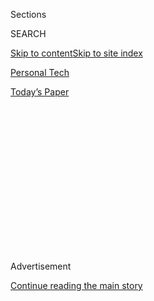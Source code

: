 <div id="app">

<div>

<div>

<div>

<div class="NYTAppHideMasthead css-1q2w90k e1suatyy0">

<div class="section css-ui9rw0 e1suatyy2">

<div class="css-eph4ug er09x8g0">

<div class="css-6n7j50">

</div>

<span class="css-1dv1kvn">Sections</span>

<div class="css-10488qs">

<span class="css-1dv1kvn">SEARCH</span>

</div>

[Skip to content](#site-content)[Skip to site index](#site-index)

</div>

<div id="masthead-section-label" class="css-1wr3we4 eaxe0e00">

[Personal
Tech](https://www.nytimes3xbfgragh.onion/section/technology/personaltech)

</div>

<div class="css-10698na e1huz5gh0">

</div>

</div>

<div id="masthead-bar-one" class="section hasLinks css-15hmgas e1csuq9d3">

<div class="css-uqyvli e1csuq9d0">

</div>

<div class="css-1uqjmks e1csuq9d1">

</div>

<div class="css-9e9ivx">

[](https://myaccount.nytimes3xbfgragh.onion/auth/login?response_type=cookie&client_id=vi)

</div>

<div class="css-1bvtpon e1csuq9d2">

[Today’s
Paper](https://www.nytimes3xbfgragh.onion/section/todayspaper)

</div>

</div>

</div>

</div>

<div data-aria-hidden="false">

<div id="site-content" data-role="main">

<div>

<div class="css-1aor85t" style="opacity:0.000000001;z-index:-1;visibility:hidden">

<div class="css-1hqnpie">

<div class="css-epjblv">

<span class="css-17xtcya">[Personal
Tech](/section/technology/personaltech)</span><span class="css-x15j1o">|</span><span class="css-fwqvlz">Limiting
Your Digital Footprints in a Surveillance
State</span>

</div>

<div class="css-k008qs">

<div class="css-1iwv8en">

<span class="css-18z7m18"></span>

<div>

</div>

</div>

<span class="css-1n6z4y">https://nyti.ms/2NwWY4N</span>

<div class="css-1705lsu">

<div class="css-4xjgmj">

<div class="css-4skfbu" data-role="toolbar" data-aria-label="Social Media Share buttons, Save button, and Comments Panel with current comment count" data-testid="share-tools">

  - 
  - 
  - 
  - 
    
    <div class="css-6n7j50">
    
    </div>

  - 
  - 

</div>

</div>

</div>

</div>

</div>

</div>

<div id="NYT_TOP_BANNER_REGION" class="css-13pd83m">

</div>

<div id="top-wrapper" class="css-1sy8kpn">

<div id="top-slug" class="css-l9onyx">

Advertisement

</div>

[Continue reading the main
story](#after-top)

<div class="ad top-wrapper" style="text-align:center;height:100%;display:block;min-height:250px">

<div id="top" class="place-ad" data-position="top" data-size-key="top">

</div>

</div>

<div id="after-top">

</div>

</div>

<div>

<div id="sponsor-wrapper" class="css-1hyfx7x">

<div id="sponsor-slug" class="css-19vbshk">

Supported by

</div>

[Continue reading the main
story](#after-sponsor)

<div id="sponsor" class="ad sponsor-wrapper" style="text-align:center;height:100%;display:block">

</div>

<div id="after-sponsor">

</div>

</div>

<div class="css-186x18t">

Tech We’re Using

</div>

<div class="css-1vkm6nb ehdk2mb0">

# Limiting Your Digital Footprints in a Surveillance State

</div>

To protect himself and his sources from prying eyes in China, Paul
Mozur, a technology reporter in Shanghai, leaves just an “innocent
trace” of digital exhaust.

<div class="css-79elbk" data-testid="photoviewer-wrapper">

<div class="css-z3e15g" data-testid="photoviewer-wrapper-hidden">

</div>

<div class="css-1a48zt4 ehw59r15" data-testid="photoviewer-children">

![<span class="css-16f3y1r e13ogyst0" data-aria-hidden="true">Paul Mozur
in Shanghai. China has an estimated 200 million surveillance cameras —
four times as many as the United
States.</span><span class="css-cnj6d5 e1z0qqy90" itemprop="copyrightHolder"><span class="css-1ly73wi e1tej78p0">Credit...</span><span><span>Giulia
Marchi for The New York
Times</span></span></span>](https://static01.graylady3jvrrxbe.onion/images/2019/02/28/business/28techusing9/merlin_151317582_e029bfa0-8b4a-4b81-975d-8cb10070ed8e-articleLarge.jpg?quality=75&auto=webp&disable=upscale)

</div>

</div>

<div class="css-18e8msd">

<div class="css-vp77d3 epjyd6m0">

<div class="css-hus3qt ey68jwv0" data-aria-hidden="true">

[![Paul
Mozur](https://static01.graylady3jvrrxbe.onion/images/2018/10/15/multimedia/author-paul-mozur/author-paul-mozur-thumbLarge.png
"Paul Mozur")](https://www.nytimes3xbfgragh.onion/by/paul-mozur)

</div>

<div class="css-1baulvz">

Featuring [<span class="css-1baulvz last-byline" itemprop="name">Paul
Mozur</span>](https://www.nytimes3xbfgragh.onion/by/paul-mozur)

</div>

</div>

  - Feb. 27,
    2019

  - 
    
    <div class="css-4xjgmj">
    
    <div class="css-d8bdto" data-role="toolbar" data-aria-label="Social Media Share buttons, Save button, and Comments Panel with current comment count" data-testid="share-tools">
    
      - 
      - 
      - 
      - 
        
        <div class="css-6n7j50">
        
        </div>
    
      - 
      - 
    
    </div>
    
    </div>

</div>

</div>

<div class="section meteredContent css-1r7ky0e" name="articleBody" itemprop="articleBody">

<div class="css-1fanzo5 StoryBodyCompanionColumn">

<div class="css-53u6y8">

*How do New York Times journalists use technology in their jobs and in
their personal lives? Paul Mozur, a technology correspondent based in
Shanghai, discussed the tech he’s using.*

**What are your most important tech tools for reporting in Shanghai,
especially with a government known for surveillance?**

In China, evading the watchful eyes of the government sometimes feels
like an exercise in futility. The place is [wired with about 200 million
surveillance
cameras](https://www.nytimes3xbfgragh.onion/2018/07/08/business/china-surveillance-technology.html),
Beijing controls the telecom companies, and every internet company has
to hand over data when the police want it. They also know where
journalists live because we register our address with police. In
Shanghai, the police regularly come to my apartment; once they demanded
to come inside.

That said, China is big, and the government less than competent.
Sometimes the police who come to my door have no idea I’m a journalist.
Usually the higher-ups who deal with my visa don’t know about the house
visits. The lack of coordination means one of the best things to do is
to try to slip through the cracks. Basically, protect yourself but also
leave an innocent trace.

</div>

</div>

<div class="css-1fanzo5 StoryBodyCompanionColumn">

<div class="css-53u6y8">

I use an iPhone because Apple tends to be more secure than Android.
That’s especially true in China, where the blocks against Google mean
there are a huge number of third-party Android stores peddling all kinds
of sketchy apps.

It’s also important to realize that because Beijing controls the
telecoms, your domestic phone number can be a liability. For [secure
apps like
Signal](https://www.nytimes3xbfgragh.onion/2016/12/07/technology/personaltech/worried-about-the-privacy-of-your-messages-download-signal.html),
I toggle the registration lock so that if they try to mirror my phone,
my account still has a layer of
protection.

</div>

</div>

<div class="css-1h0maa8 e73j0it0">

<div class="css-1xdhyk6 erfvjey0">

<span class="css-1ly73wi e1tej78p0">Image</span>

<div class="css-zjzyr8">

<div data-testid="lazyimage-container" style="height:257.77777777777777px">

</div>

</div>

</div>

<span class="css-16f3y1r e13ogyst0" data-aria-hidden="true">The Chinese
messaging app WeChat is widely used but is also closely
monitored.</span><span class="css-cnj6d5 e1z0qqy90" itemprop="copyrightHolder"><span class="css-1ly73wi e1tej78p0">Credit...</span><span>Giulia
Marchi for The New York
Times</span></span>

<div class="css-1xdhyk6 erfvjey0">

<span class="css-1ly73wi e1tej78p0">Image</span>

<div class="css-zjzyr8">

<div data-testid="lazyimage-container" style="height:257.77777777777777px">

</div>

</div>

</div>

<span class="css-16f3y1r e13ogyst0" data-aria-hidden="true">Paul Mozur
works on a Mac because, he says, Apple tends to be more secure than
Android.</span><span class="css-cnj6d5 e1z0qqy90" itemprop="copyrightHolder"><span class="css-1ly73wi e1tej78p0">Credit...</span><span>Giulia
Marchi for The New York Times</span></span>

</div>

<div class="css-1fanzo5 StoryBodyCompanionColumn">

<div class="css-53u6y8">

To get around the [Great
Firewall](https://www.nytimes3xbfgragh.onion/2018/08/10/technology/tech-infowars-china-great-firewall.html),
I use a few different VPNs, which I won’t name because when we do bring
them up they usually get new government attention.

In some parts of China, the police will demand to check your phone,
usually to delete photos. Having two phones helps with this — to make it
even trickier, I have the same case on both phones. But it’s also good
to have other ways to protect your data. I use a few apps that disguise
themselves as something innocuous but in fact hide and protect data.
It’s also always handy to have a USB drive that can plug into your
phone and be used to save stuff quickly.

</div>

</div>

<div class="css-1fanzo5 StoryBodyCompanionColumn">

<div class="css-53u6y8">

**What do you do to keep sources secure?**

As my colleague Li Yuan noted, [WeChat is a reporter’s best
friend](https://www.nytimes3xbfgragh.onion/2019/01/09/technology/personaltech/china-wechat.html)
in China. Everyone spends huge amounts of time on it. But WeChat is also
closely monitored, so when a sensitive topic comes up, I try to guide
people to use more secure apps.

That can also be a problem, though, because setting up an encrypted
messaging app can alert the authorities to the person. In light of that,
personal meetings also work. Often that means leaving the phone at home,
since a device’s microphone can become a listening device. There are
also special Faraday bags, which block communications signals and can
help you go dark with your phone on you. Sometimes all the surveillance
here makes me want to put one on my head.

In some cases, it’s not possible to get around the government, and you
have to make a judgment call about whether the source understands the
risks and how severe the punishment might be. Sometimes we go places and
it’s not possible to safely interview people, so we don’t. The
government frequently wins.

**What is the oddest surveillance tech you’ve seen in China?**

China is a gadget-loving nation. Often technology that doesn’t totally
work is embraced with alacrity. I think my favorite example was the
[facial-recognition
sunglasses](https://www.nytimes3xbfgragh.onion/2018/07/16/technology/china-surveillance-state.html)
that made the rounds last year. The police were rocking these glasses,
with a camera that plugged into a smartphone-like minicomputer. The idea
was the glasses could identify people as the police looked at them. When
I got to try them on, I found out they didn’t work all that well.

</div>

</div>

<div class="css-79elbk" data-testid="photoviewer-wrapper">

<div class="css-z3e15g" data-testid="photoviewer-wrapper-hidden">

</div>

<div class="css-1a48zt4 ehw59r15" data-testid="photoviewer-children">

![<span class="css-16f3y1r e13ogyst0" data-aria-hidden="true">Having two
phones helps when the police in some parts of China demand to check one,
Mr. Mozur said.
</span><span class="css-cnj6d5 e1z0qqy90" itemprop="copyrightHolder"><span class="css-1ly73wi e1tej78p0">Credit...</span><span>Giulia
Marchi for The New York
Times</span></span>](https://static01.graylady3jvrrxbe.onion/images/2019/02/28/business/28techusing5/merlin_151317528_e77b2758-b0d8-457d-a2b0-c58dac99df50-articleLarge.jpg?quality=75&auto=webp&disable=upscale)

</div>

</div>

<div class="css-1fanzo5 StoryBodyCompanionColumn">

<div class="css-53u6y8">

In some ways, that doesn’t matter. If you convince people you know
everything about them, they’re less likely to break rules. The police
officer told me about how they had used the glasses to intimidate a drug
smuggler into a full confession. It shows you that tech doesn’t always
have to function in order to work.

I actually was talking about that with my editor the other day. When he
calls from Hong Kong, there’s a pause of several seconds before the
phone connects. It could be the government listening in, or maybe it’s
just a slow network. We can’t be sure, but we sure are paranoid, and we
often joke about it.

</div>

</div>

<div class="css-1fanzo5 StoryBodyCompanionColumn">

<div class="css-53u6y8">

**What kind of protections do you take when you travel in China?**

The Chinese police are famous for showing up in hotel rooms. They don’t
always do it, but it happens enough that when you’re in China, you
shouldn’t leave your devices in your room unattended. In 2009, when I
returned to my room while reporting out of the western region of
Xinjiang, I found a police officer reclining on the bed, smoking a
cigarette and casually swiping through the photos on my digital camera.

To avoid lugging a laptop everywhere I go, I now just travel with two
phones and a Logitech Bluetooth keyboard I can use to quickly write up
notes or articles directly on the phone. It’s not entirely secure, since
there are devices that intercept Bluetooth communications, so for
passwords I type directly on the phone.

Other than that, I figure that if the Chinese authorities want to
intercept my Bluetooth keyboard signal, they’ll just get an appreciation
of how little work my editors have to do to my sterling
copy.

</div>

</div>

<div class="css-79elbk" data-testid="photoviewer-wrapper">

<div class="css-z3e15g" data-testid="photoviewer-wrapper-hidden">

</div>

<div class="css-1a48zt4 ehw59r15" data-testid="photoviewer-children">

<div class="css-1xdhyk6 erfvjey0">

<span class="css-1ly73wi e1tej78p0">Image</span>

<div class="css-zjzyr8">

<div data-testid="lazyimage-container" style="height:257.77777777777777px">

</div>

</div>

</div>

<span class="css-16f3y1r e13ogyst0" data-aria-hidden="true">"To avoid
lugging a laptop everywhere I go, I now just travel with two phones and
a Logitech Bluetooth keyboard," Mr. Mozur
said.</span><span class="css-cnj6d5 e1z0qqy90" itemprop="copyrightHolder"><span class="css-1ly73wi e1tej78p0">Credit...</span><span>Giulia
Marchi for The New York Times</span></span>

</div>

</div>

<div class="css-1fanzo5 StoryBodyCompanionColumn">

<div class="css-53u6y8">

It should also be said that for all these precautions, there’s no doubt
the authorities have plenty of ways into our communications. It’s almost
impossible to stop a determined state actor, but it’s worth making it
more difficult.

**How do people in China view the privacy awakening in the United States
after** **[the Cambridge Analytica
scandal](https://www.nytimes3xbfgragh.onion/2018/03/17/us/politics/cambridge-analytica-trump-campaign.html)**
**and other data snafus?**

The privacy situation is dreadful in China. Personal data of all stripes
leaks from companies and government alike. While there’s an assumption
of some level of monitoring, many Chinese are as appalled as Americans
when it affects them.

</div>

</div>

<div class="css-1fanzo5 StoryBodyCompanionColumn">

<div class="css-53u6y8">

Amusingly, even the government doesn’t trust the government. In
reporting on data sharing between different ministries, I’ve found that
it’s not uncommon for one part of the government to distrust another to
the point it won’t share data. At other times, a government branch might
not even trust itself to handle data.

For a country trying to become a superpower of artificial intelligence,
big data, cyberspace, innovation and whatever buzzword dominates tech
next, it’s a pretty big problem.

Then again, when it comes to poor privacy protection, the United States
seems to be doing its best to take on China.

</div>

</div>

</div>

<div>

</div>

<div>

</div>

<div>

</div>

<div>

<div id="bottom-wrapper" class="css-1ede5it">

<div id="bottom-slug" class="css-l9onyx">

Advertisement

</div>

[Continue reading the main
story](#after-bottom)

<div id="bottom" class="ad bottom-wrapper" style="text-align:center;height:100%;display:block;min-height:90px">

</div>

<div id="after-bottom">

</div>

</div>

</div>

</div>

</div>

## Site Index

<div>

</div>

## Site Information Navigation

  - [© <span>2020</span> <span>The New York Times
    Company</span>](https://help.nytimes3xbfgragh.onion/hc/en-us/articles/115014792127-Copyright-notice)

<!-- end list -->

  - [NYTCo](https://www.nytco.com/)
  - [Contact
    Us](https://help.nytimes3xbfgragh.onion/hc/en-us/articles/115015385887-Contact-Us)
  - [Work with us](https://www.nytco.com/careers/)
  - [Advertise](https://nytmediakit.com/)
  - [T Brand Studio](http://www.tbrandstudio.com/)
  - [Your Ad
    Choices](https://www.nytimes3xbfgragh.onion/privacy/cookie-policy#how-do-i-manage-trackers)
  - [Privacy](https://www.nytimes3xbfgragh.onion/privacy)
  - [Terms of
    Service](https://help.nytimes3xbfgragh.onion/hc/en-us/articles/115014893428-Terms-of-service)
  - [Terms of
    Sale](https://help.nytimes3xbfgragh.onion/hc/en-us/articles/115014893968-Terms-of-sale)
  - [Site
    Map](https://spiderbites.nytimes3xbfgragh.onion)
  - [Help](https://help.nytimes3xbfgragh.onion/hc/en-us)
  - [Subscriptions](https://www.nytimes3xbfgragh.onion/subscription?campaignId=37WXW)

</div>

</div>

</div>

</div>
